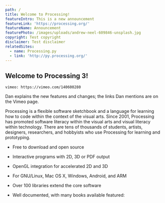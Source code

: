 ```yaml
---
path: /
title: Welcome to Processing!
featureIntro: This is a new announcement
featureLink: 'https://processing.org/'
featureName: Announcement
featurePhoto: /images/uploads/andrew-neel-609846-unsplash.jpg
copyright: Test copyright
disclaimer: Test disclaimer
relatedSites: 
  - name: Processing.py
  - link: 'http://py.processing.org/'
---
```

  ## Welcome to Processing 3!

  `vimeo: https://vimeo.com/140600280`

  Dan explains the new features and changes; the links Dan mentions are on the
  Vimeo page.


  Processing is a flexible software sketchbook and a language for learning how
  to code within the context of the visual arts. Since 2001, Processing has
  promoted software literacy within the visual arts and visual literacy within
  technology. There are tens of thousands of students, artists, designers,
  researchers, and hobbyists who use Processing for learning and prototyping.


  * Free to download and open source

  * Interactive programs with 2D, 3D or PDF output

  * OpenGL integration for accelerated 2D and 3D

  * For GNU/Linux, Mac OS X, Windows, Android, and ARM

  * Over 100 libraries extend the core software

  * Well documented, with many books available
featured:
